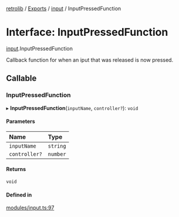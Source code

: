 [retrolib](../README.md) / [Exports](../modules.md) / [input](../modules/input.md) / InputPressedFunction

# Interface: InputPressedFunction

[input](../modules/input.md).InputPressedFunction

Callback function for when an iput that was released is now pressed.

## Callable

### InputPressedFunction

▸ **InputPressedFunction**(`inputName`, `controller?`): `void`

#### Parameters

| Name | Type |
| :------ | :------ |
| `inputName` | `string` |
| `controller?` | `number` |

#### Returns

`void`

#### Defined in

[modules/input.ts:97](https://github.com/philbgarner/retrolib/blob/5d46b3a/src/modules/input.ts#L97)
